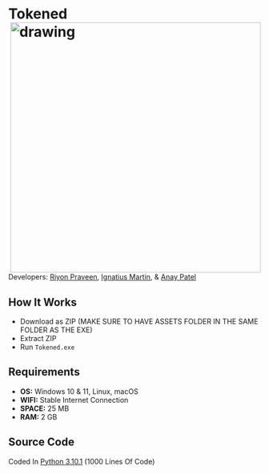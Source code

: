 # Tokened <img style="float: right;" src="https://i.ibb.co/mSWzchF/tokened-main-removebg-preview.png" alt="drawing" width="500"/>
Developers: [Riyon Praveen](https://github.com/skyy-rad), [Ignatius Martin](https://github.com/iggym21), & [Anay Patel](https://github.com/Perefo)

## How It Works
* Download as ZIP (MAKE SURE TO HAVE ASSETS FOLDER IN THE SAME FOLDER AS THE EXE)
* Extract ZIP
* Run `Tokened.exe`

## Requirements
* **OS:** Windows 10 & 11, Linux, macOS
* **WIFI:** Stable Internet Connection
* **SPACE:** 25 MB
* **RAM:** 2 GB

## Source Code
Coded In [Python 3.10.1](https://github.com/skyy-rad/Tokened/tree/main/sources) (1000 Lines Of Code)
